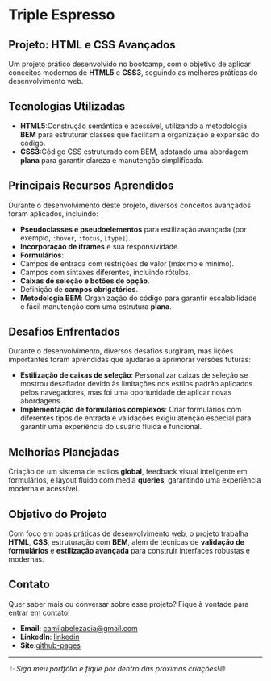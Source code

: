 # Triple Espresso

## Projeto: HTML e CSS Avançados

Um projeto prático desenvolvido no bootcamp, com o objetivo de aplicar conceitos modernos de **HTML5** e **CSS3**, seguindo as melhores práticas do desenvolvimento web.

## Tecnologias Utilizadas

- **HTML5**:Construção semântica e acessível, utilizando a metodologia **BEM** para estruturar classes que facilitam a organização e expansão do código.
- **CSS3**:Código CSS estruturado com BEM, adotando uma abordagem **plana** para garantir clareza e manutenção simplificada.

## Principais Recursos Aprendidos

Durante o desenvolvimento deste projeto, diversos conceitos avançados foram aplicados, incluindo:

- **Pseudoclasses e pseudoelementos** para estilização avançada (por exemplo, `:hover`, `:focus`, `[type]`).
- **Incorporação de iframes** e sua responsividade.
- **Formulários**:
- Campos de entrada com restrições de valor (máximo e mínimo).
- Campos com sintaxes diferentes, incluindo rótulos.
- **Caixas de seleção e botões de opção**.
- Definição de **campos obrigatórios**.
- **Metodologia BEM**: Organização do código para garantir escalabilidade e fácil manutenção com uma estrutura **plana**.

## Desafios Enfrentados

Durante o desenvolvimento, diversos desafios surgiram, mas lições importantes foram aprendidas que ajudarão a aprimorar versões futuras:

- **Estilização de caixas de seleção**: Personalizar caixas de seleção se mostrou desafiador devido às limitações nos estilos padrão aplicados pelos navegadores, mas foi uma oportunidade de aplicar novas abordagens.
- **Implementação de formulários complexos**: Criar formulários com diferentes tipos de entrada e validações exigiu atenção especial para garantir uma experiência do usuário fluida e funcional.

## Melhorias Planejadas

Criação de um sistema de estilos **global**, feedback visual inteligente em formulários, e layout fluido com media **queries**, garantindo uma experiência moderna e acessível.

## Objetivo do Projeto

Com foco em boas práticas de desenvolvimento web, o projeto trabalha **HTML**, **CSS**, estruturação com **BEM**, além de técnicas de **validação de formulários** e **estilização avançada** para construir interfaces robustas e modernas.

## Contato

Quer saber mais ou conversar sobre esse projeto? Fique à vontade para entrar em contato!

- **Email**: [camilabelezacia@gmail.com](mailto:camilabelezacia@gmail.com)
- **LinkedIn**: [linkedin](https://www.linkedin.com/in/camila-falc%C3%A3o-80919a30a//)
- **Site**:[github-pages](https://camila-falcon29.github.io/web_project_coffeeshop/)

---

_✨ Siga meu portfólio e fique por dentro das próximas criações!🌐_
